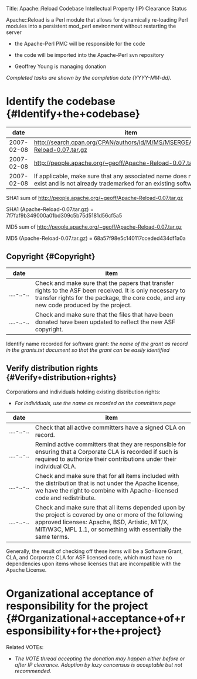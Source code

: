 Title: Apache::Reload Codebase Intellectual Property (IP) Clearance Status


Apache::Reload is a Perl module that allows for dynamically re-loading Perl modules into a persistent mod_perl environment without restarting the server



- the Apache-Perl PMC will be responsible for the code


- the code will be imported into the Apache-Perl svn repository


- Geoffrey Young is managing donation

 _Completed tasks are shown by the completion date (YYYY-MM-dd)._ 


# Identify the codebase {#Identify+the+codebase}

| date | item |
|------|------|
| 2007-02-08 | http://search.cpan.org/CPAN/authors/id/M/MS/MSERGEANT/Apache-Reload-0.07.tar.gz |
| 2007-02-08 | http://people.apache.org/~geoff/Apache-Reload-0.07.tar.gz |
| 2007-02-08 | If applicable, make sure that any associated name does not already exist and is not already trademarked for an existing software product. |

SHA1 sum of http://people.apache.org/~geoff/Apache-Reload-0.07.tar.gz


SHA1 (Apache-Reload-0.07.tar.gz) = 7f7faf9b349000a01bd309c5b75d5181d56cf5a5


MD5 sum of http://people.apache.org/~geoff/Apache-Reload-0.07.tar.gz


MD5 (Apache-Reload-0.07.tar.gz) = 68a57f98e5c140117cceded434df1a0a


## Copyright {#Copyright}

| date | item |
|------|------|
| ....-..-.. | Check and make sure that the papers that transfer rights to the ASF been received. It is only necessary to transfer rights for the package, the core code, and any new code produced by the project. |
| ....-..-.. | Check and make sure that the files that have been donated have been updated to reflect the new ASF copyright. |

Identify name recorded for software grant: _the name of the grant as record in the grants.txt document so that the grant can be easily identified_ 


## Verify distribution rights {#Verify+distribution+rights}

Corporations and individuals holding existing distribution rights:



-  _For individuals, use the name as recorded on the committers page_ 

| date | item |
|------|------|
| ....-..-.. | Check that all active committers have a signed CLA on record. |
| ....-..-.. | Remind active committers that they are responsible for ensuring that a Corporate CLA is recorded if such is required to authorize their contributions under their individual CLA. |
| ....-..-.. | Check and make sure that for all items included with the distribution that is not under the Apache license, we have the right to combine with Apache-licensed code and redistribute. |
| ....-..-.. | Check and make sure that all items depended upon by the project is covered by one or more of the following approved licenses: Apache, BSD, Artistic, MIT/X, MIT/W3C, MPL 1.1, or something with essentially the same terms. |

Generally, the result of checking off these items will be a Software Grant, CLA, and Corporate CLA for ASF licensed code, which must have no dependencies upon items whose licenses that are incompatible with the Apache License.


# Organizational acceptance of responsibility for the project {#Organizational+acceptance+of+responsibility+for+the+project}

Related VOTEs:



-  _The VOTE thread accepting the donation may happen either before or after IP clearance. Adoption by lazy concensus is acceptable but not recommended._ 
